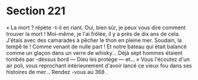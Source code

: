# Section 221

« La mort ? répète -t-il en riant. Oui, bien sûr, je peux vous dire comment trouver la mort !
Moi-même, je l'ai frôlée, il y a près de dix ans de cela. J'étais avec des camarades à
pêcher le thon en pleine mer. Soudain, la tempê te ! Comme venant de nulle part ! Et notre
bateau qui était balancé comme un glaçon dans un verre de whisky... Déjà sept hommes
étaient tombés par -dessus bord — Dieu les protège — et... » Vous l'écoutez d'un air poli,
vous reprochant intérieurement d'avoir  lancé ce vieux fou dans ses histoires de mer...
Rendez -vous au  368 .